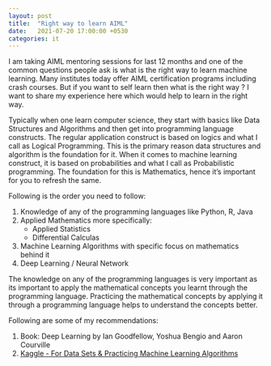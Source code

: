 ```yaml
---
layout: post
title:  "Right way to learn AIML"
date:   2021-07-20 17:00:00 +0530
categories: it
---
```

I am taking AIML mentoring sessions for last 12 months and one of the common questions people ask is what is the right way to learn machine learning. Many institutes today offer AIML certification programs including crash courses. But if you want to self learn then what is the right way ? I want to share my experience here which would help to learn in the right way.

Typically when one learn computer science, they start with basics like Data Structures and Algorithms and then get into programming language constructs. The regular application construct is based on logics and what I call as Logical Programming. This is the primary reason data structures and algorithm is the foundation for it. When it comes to machine learning construct, it is based on probabilities and what I call as Probabilistic programming. The foundation for this is Mathematics, hence it’s important for you to refresh the same.

Following is the order you need to follow:
1. Knowledge of any of the programming languages like Python, R, Java
2. Applied Mathematics more specifically:
    * Applied Statistics
    * Differential Calculas
3. Machine Learning Algorithms with specific focus on mathematics behind it
4. Deep Learning / Neural Network

The knowledge on any of the programming languages is very important as its important to apply the mathematical concepts you learnt through the programming language. Practicing the mathematical concepts by applying it through a programming language helps to understand the concepts better. 

Following are some of my recommendations:
1. Book: Deep Learning by Ian Goodfellow, Yoshua Bengio and Aaron Courville
2. [Kaggle - For Data Sets & Practicing Machine Learning Algorithms](https://www.kaggle.com)

